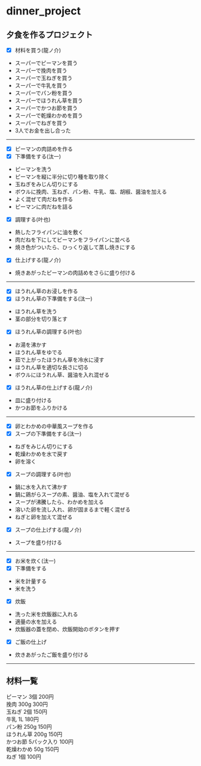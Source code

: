 # dinner_project
## 夕食を作るプロジェクト
- [x] 材料を買う(龍ノ介)  
- スーパーでピーマンを買う  
- スーパーで挽肉を買う  
- スーパーで玉ねぎを買う  
- スーパーで牛乳を買う  
- スーパーでパン粉を買う  
- スーパーでほうれん草を買う  
- スーパーでかつお節を買う  
- スーパーで乾燥わかめを買う  
- スーパーでねぎを買う  
- 3人でお金を出し合った  
---
- [x] ピーマンの肉詰めを作る
- [x] 下準備をする(汰一)  
- ピーマンを洗う  
- ピーマンを縦に半分に切り種を取り除く  
- 玉ねぎをみじん切りにする  
- ボウルに挽肉、玉ねぎ、パン粉、牛乳、塩、胡椒、醤油を加える  
- よく混ぜて肉だねを作る  
- ピーマンに肉だねを詰る  
- [x] 調理する(叶也)
- 熱したフライパンに油を敷く  
- 肉だねを下にしてピーマンをフライパンに並べる  
- 焼き色がついたら、ひっくり返して蒸し焼きにする                 
- [x] 仕上げする(龍ノ介)  
- 焼きあがったピーマンの肉詰めをさらに盛り付ける  
---
- [x] ほうれん草のお浸しを作る
- [x] ほうれん草の下準備をする(汰一)  
- ほうれん草を洗う  
- 茎の部分を切り落とす  
- [x] ほうれん草の調理する(叶也)  
- お湯を沸かす  
- ほうれん草をゆでる  
- 茹で上がったほうれん草を冷水に浸す  
- ほうれん草を適切な長さに切る  
- ボウルにほうれん草、醤油を入れ混ぜる
- [x] ほうれん草の仕上げする(龍ノ介)   
- 皿に盛り付ける  
- かつお節をふりかける  
---  
- [x] 卵とわかめの中華風スープを作る
- [x] スープの下準備をする(汰一)  
- ねぎをみじん切りにする  
- 乾燥わかめを水で戻す  
- 卵を溶く  
- [x] スープの調理する(叶也)  
- 鍋に水を入れて沸かす  
- 鍋に鶏がらスープの素、醤油、塩を入れて混ぜる  
- スープが沸騰したら、わかめを加える  
- 溶いた卵を流し入れ、卵が固まるまで軽く混ぜる  
- ねぎと卵を加えて混ぜる  
- [x] スープの仕上げする(龍ノ介)  
- スープを盛り付ける
---  
- [x] お米を炊く(汰一)  
- [x] 下準備をする
- 米を計量する  
- 米を洗う  
- [x] 炊飯
- 洗った米を炊飯器に入れる  
- 適量の水を加える  
- 炊飯器の蓋を閉め、炊飯開始のボタンを押す  
- [x] ご飯の仕上げ
- 炊きあがったご飯を盛り付ける  
---  
## 材料一覧
ピーマン 3個 200円  
挽肉 300g 300円  
玉ねぎ 2個 150円  
牛乳 1L 180円  
パン粉 250g 150円  
ほうれん草 200g 150円  
かつお節 5パック入り 100円  
乾燥わかめ  50g 150円  
ねぎ 1個 100円
